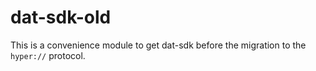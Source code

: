 # dat-sdk-old
This is a convenience module to get dat-sdk before the migration to the `hyper://` protocol.
